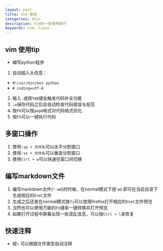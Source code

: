 ```yaml
---
layout: post
title: Vim 使用
categories: Unix
description: Vim的一些使用技巧
keywords: vim, linux
---
```


## **vim 使用tip**

- 编写python程序
1. 自动插入头信息：
  - `#!/usr/bin/env python`
  - `# coding=utf-8`
2. 输入`.`或按`TAB`键会触发代码补全功能
3. `:w`保存代码之后会自动检查代码错误与规范
4. 按`F6`可以按`pep8`格式对代码格式优化
5. 按`F5`可以一键执行代码

## **多窗口操作**

1. 使用`:sp + 文件名`可以水平分割窗口
2. 使用`:vs + 文件名`可以垂直分割窗口
3. 使用`Ctrl + w`可以快速在窗口间切换

## **编写markdown文件**

1. 编写markdown文件(`*.md`)的时候，在normal模式下按 `md` 即可在当前目录下生成相应的`html`文件
2. 生成之后还是在normal模式按`fi`可以使用firefox打开相应的`html`文件预览
3. 当然也可以使用万能的`F5`键来一键转换并打开预览
4. 如果打开过程中屏幕出现一些混乱信息，可以按`Ctrl + l`来恢复

## **快速注释**

- 按`\` 可以根据文件类型自动注释
